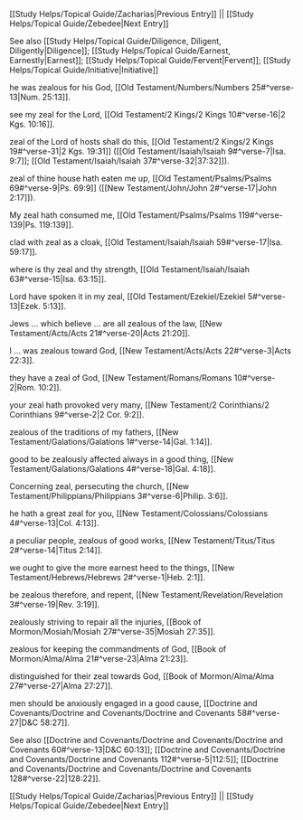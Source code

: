 [[Study Helps/Topical Guide/Zacharias|Previous Entry]]  ||  [[Study Helps/Topical Guide/Zebedee|Next Entry]]

 See also [[Study Helps/Topical Guide/Diligence, Diligent, Diligently|Diligence]]; [[Study Helps/Topical Guide/Earnest, Earnestly|Earnest]]; [[Study Helps/Topical Guide/Fervent|Fervent]]; [[Study Helps/Topical Guide/Initiative|Initiative]]

 he was zealous for his God, [[Old Testament/Numbers/Numbers 25#^verse-13|Num. 25:13]].

 see my zeal for the Lord, [[Old Testament/2 Kings/2 Kings 10#^verse-16|2 Kgs. 10:16]].

 zeal of the Lord of hosts shall do this, [[Old Testament/2 Kings/2 Kings 19#^verse-31|2 Kgs. 19:31]] ([[Old Testament/Isaiah/Isaiah 9#^verse-7|Isa. 9:7]]; [[Old Testament/Isaiah/Isaiah 37#^verse-32|37:32]]).

 zeal of thine house hath eaten me up, [[Old Testament/Psalms/Psalms 69#^verse-9|Ps. 69:9]] ([[New Testament/John/John 2#^verse-17|John 2:17]]).

 My zeal hath consumed me, [[Old Testament/Psalms/Psalms 119#^verse-139|Ps. 119:139]].

 clad with zeal as a cloak, [[Old Testament/Isaiah/Isaiah 59#^verse-17|Isa. 59:17]].

 where is thy zeal and thy strength, [[Old Testament/Isaiah/Isaiah 63#^verse-15|Isa. 63:15]].

 Lord have spoken it in my zeal, [[Old Testament/Ezekiel/Ezekiel 5#^verse-13|Ezek. 5:13]].

 Jews ... which believe ... are all zealous of the law, [[New Testament/Acts/Acts 21#^verse-20|Acts 21:20]].

 I ... was zealous toward God, [[New Testament/Acts/Acts 22#^verse-3|Acts 22:3]].

 they have a zeal of God, [[New Testament/Romans/Romans 10#^verse-2|Rom. 10:2]].

 your zeal hath provoked very many, [[New Testament/2 Corinthians/2 Corinthians 9#^verse-2|2 Cor. 9:2]].

 zealous of the traditions of my fathers, [[New Testament/Galations/Galations 1#^verse-14|Gal. 1:14]].

 good to be zealously affected always in a good thing, [[New Testament/Galations/Galations 4#^verse-18|Gal. 4:18]].

 Concerning zeal, persecuting the church, [[New Testament/Philippians/Philippians 3#^verse-6|Philip. 3:6]].

 he hath a great zeal for you, [[New Testament/Colossians/Colossians 4#^verse-13|Col. 4:13]].

 a peculiar people, zealous of good works, [[New Testament/Titus/Titus 2#^verse-14|Titus 2:14]].

 we ought to give the more earnest heed to the things, [[New Testament/Hebrews/Hebrews 2#^verse-1|Heb. 2:1]].

 be zealous therefore, and repent, [[New Testament/Revelation/Revelation 3#^verse-19|Rev. 3:19]].

 zealously striving to repair all the injuries, [[Book of Mormon/Mosiah/Mosiah 27#^verse-35|Mosiah 27:35]].

 zealous for keeping the commandments of God, [[Book of Mormon/Alma/Alma 21#^verse-23|Alma 21:23]].

 distinguished for their zeal towards God, [[Book of Mormon/Alma/Alma 27#^verse-27|Alma 27:27]].

 men should be anxiously engaged in a good cause, [[Doctrine and Covenants/Doctrine and Covenants/Doctrine and Covenants 58#^verse-27|D&C 58:27]].

 See also [[Doctrine and Covenants/Doctrine and Covenants/Doctrine and Covenants 60#^verse-13|D&C 60:13]]; [[Doctrine and Covenants/Doctrine and Covenants/Doctrine and Covenants 112#^verse-5|112:5]]; [[Doctrine and Covenants/Doctrine and Covenants/Doctrine and Covenants 128#^verse-22|128:22]].

[[Study Helps/Topical Guide/Zacharias|Previous Entry]]  ||  [[Study Helps/Topical Guide/Zebedee|Next Entry]]